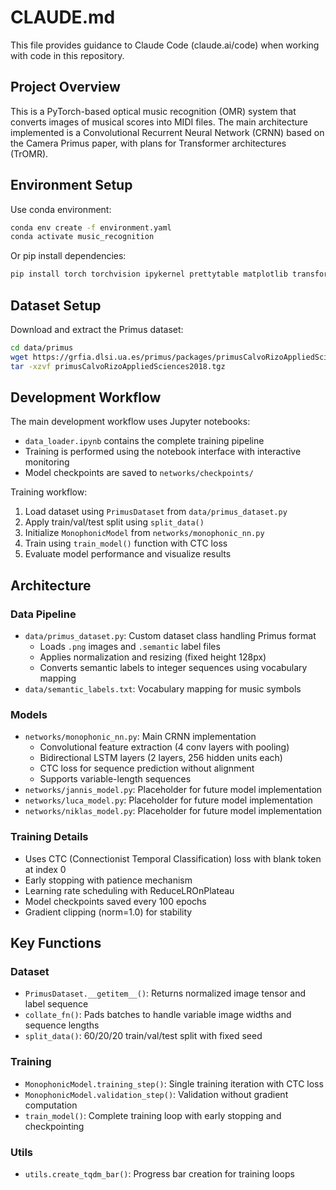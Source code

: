 # CLAUDE.md

This file provides guidance to Claude Code (claude.ai/code) when working with code in this repository.

## Project Overview

This is a PyTorch-based optical music recognition (OMR) system that converts images of musical scores into MIDI files. The main architecture implemented is a Convolutional Recurrent Neural Network (CRNN) based on the Camera Primus paper, with plans for Transformer architectures (TrOMR).

## Environment Setup

Use conda environment:
```bash
conda env create -f environment.yaml
conda activate music_recognition
```

Or pip install dependencies:
```bash
pip install torch torchvision ipykernel prettytable matplotlib transformers
```

## Dataset Setup

Download and extract the Primus dataset:
```bash
cd data/primus
wget https://grfia.dlsi.ua.es/primus/packages/primusCalvoRizoAppliedSciences2018.tgz
tar -xzvf primusCalvoRizoAppliedSciences2018.tgz
```

## Development Workflow

The main development workflow uses Jupyter notebooks:
- `data_loader.ipynb` contains the complete training pipeline
- Training is performed using the notebook interface with interactive monitoring
- Model checkpoints are saved to `networks/checkpoints/`

Training workflow:
1. Load dataset using `PrimusDataset` from `data/primus_dataset.py`
2. Apply train/val/test split using `split_data()`
3. Initialize `MonophonicModel` from `networks/monophonic_nn.py`
4. Train using `train_model()` function with CTC loss
5. Evaluate model performance and visualize results

## Architecture

### Data Pipeline
- `data/primus_dataset.py`: Custom dataset class handling Primus format
  - Loads `.png` images and `.semantic` label files
  - Applies normalization and resizing (fixed height 128px)
  - Converts semantic labels to integer sequences using vocabulary mapping
- `data/semantic_labels.txt`: Vocabulary mapping for music symbols

### Models
- `networks/monophonic_nn.py`: Main CRNN implementation
  - Convolutional feature extraction (4 conv layers with pooling)
  - Bidirectional LSTM layers (2 layers, 256 hidden units each)
  - CTC loss for sequence prediction without alignment
  - Supports variable-length sequences
- `networks/jannis_model.py`: Placeholder for future model implementation
- `networks/luca_model.py`: Placeholder for future model implementation  
- `networks/niklas_model.py`: Placeholder for future model implementation

### Training Details
- Uses CTC (Connectionist Temporal Classification) loss with blank token at index 0
- Early stopping with patience mechanism
- Learning rate scheduling with ReduceLROnPlateau
- Model checkpoints saved every 100 epochs
- Gradient clipping (norm=1.0) for stability

## Key Functions

### Dataset
- `PrimusDataset.__getitem__()`: Returns normalized image tensor and label sequence
- `collate_fn()`: Pads batches to handle variable image widths and sequence lengths
- `split_data()`: 60/20/20 train/val/test split with fixed seed

### Training
- `MonophonicModel.training_step()`: Single training iteration with CTC loss
- `MonophonicModel.validation_step()`: Validation without gradient computation
- `train_model()`: Complete training loop with early stopping and checkpointing

### Utils
- `utils.create_tqdm_bar()`: Progress bar creation for training loops